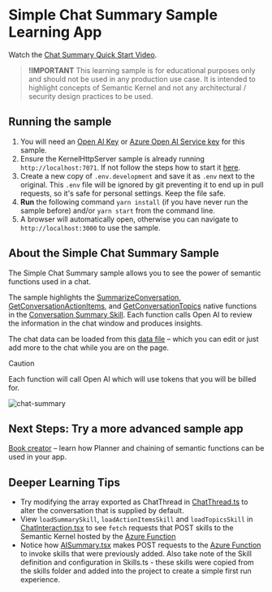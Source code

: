 # Simple Chat Summary Sample Learning App

Watch the [Chat Summary Quick Start Video](https://aka.ms/SK-Samples-SimChat-Video).

> **!IMPORTANT**
> This learning sample is for educational purposes only and should not be used in any
> production use case. It is intended to highlight concepts of Semantic Kernel and not
> any architectural / security design practices to be used.

## Running the sample

1. You will need an [Open AI Key](https://platform.openai.com/account/api-keys) or
   [Azure Open AI Service key](https://learn.microsoft.com/azure/cognitive-services/openai/quickstart)
   for this sample.
1. Ensure the KernelHttpServer sample is already running `http://localhost:7071`. If not follow the steps
   how to start it [here](../../dotnet/KernelHttpServer/README.md).
1. Create a new copy of `.env.development` and save it as `.env` next to the original. 
   This `.env` file will be ignored by git preventing it to end up in pull requests, so it's safe for personal settings. Keep the file safe.
1. **Run** the following command `yarn install` (if you have never run the sample before)
   and/or `yarn start` from the command line.
1. A browser will automatically open, otherwise you can navigate to `http://localhost:3000` to use the sample.

## About the Simple Chat Summary Sample

The Simple Chat Summary sample allows you to see the power of semantic functions used in a chat.

The sample highlights the [SummarizeConversation](../../../dotnet/src/SemanticKernel/CoreSkills/SemanticFunctionConstants.cs#377), [GetConversationActionItems](../../../dotnet/src/SemanticKernel/CoreSkills/SemanticFunctionConstants.cs#390), and [GetConversationTopics](../../../dotnet/src/SemanticKernel/CoreSkills/SemanticFunctionConstants.cs#433)
native functions in the [Conversation Summary Skill](../../../dotnet/src/SemanticKernel/CoreSkills/ConversationSummarySkill.cs).
Each function calls Open AI to review the information in the chat window and produces insights.

The chat data can be loaded from this [data file](src/components/chat/ChatThread.ts) – which you
can edit or just add more to the chat while you are on the page.

> [!CAUTION]
> Each function will call Open AI which will use tokens that you will be billed for.

![chat-summary](https://user-images.githubusercontent.com/5111035/219096864-d5a42d13-7106-4d34-a084-f1db055f6686.gif)

## Next Steps: Try a more advanced sample app

[Book creator](../book-creator-webapp-react/README.md) – learn how Planner and chaining
of semantic functions can be used in your app.

## Deeper Learning Tips

-   Try modifying the array exported as ChatThread in
    [ChatThread.ts](src/components/chat/ChatThread.ts)
    to alter the conversation that is supplied by default.
-   View `loadSummarySkill`, `loadActionItemsSkill` and `loadTopicsSkill` in
    [ChatInteraction.tsx](src/components/chat/ChatInteraction.tsx)
    to see `fetch` requests that POST skills to the Semantic Kernel hosted by the
    [Azure Function](../../dotnet/KernelHttpServer/SemanticKernelEndpoint.cs)
-   Notice how [AISummary.tsx](src/components/AISummary.tsx) makes POST requests
    to the [Azure Function](../../dotnet/KernelHttpServer/SemanticKernelEndpoint.cs) to
    invoke skills that were previously added. Also take note of the Skill
    definition and configuration in Skills.ts - these skills were copied from the
    skills folder and added into the project to create a simple first run experience.
